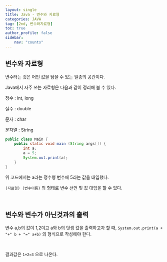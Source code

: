 ```yaml
---
layout: single
title: Java - 변수와 자료형
categories: JAVA
tag: [2nd, 변수와자료형]
toc: true
author_profile: false
sidebar:
    nav: "counts"
---
```


## 변수와 자료형
변수라는 것은 어떤 값을 담을 수 있는 일종의 공간이다.

Java에서 자주 쓰는 자료형은 다음과 같이 정리해 볼 수 있다.

정수 : int, long

실수 : double

문자 : char

문자열 : String

```java
public class Main {
    public static void main (String args[]) {
        int a;
        a = 5;
        System.out.print(a);
    }
}
```

위 코드에서는 a라는 정수형 변수에 5라는 값을 대입했다.

`(자료형) (변수이름)` 의 형태로 변수 선언 및 값 대입을 할 수 있다.

<br>


## 변수와 변수가 아닌것과의 출력
변수 a,b의 값이 1,2이고 a와 b의 덧셈 값을 출력하고자 할 때,
`System.out.print(a + "+" b + "=" a+b)` 의 형식으로 작성해야 한다.

<br>

결과값은 `1+2=3` 으로 나온다.
